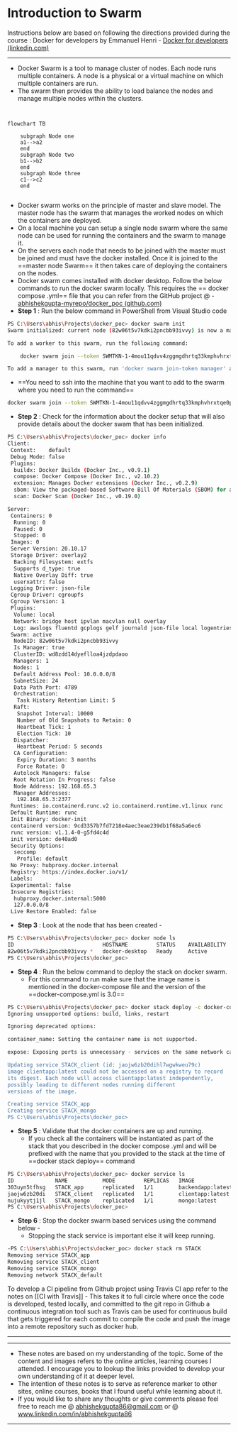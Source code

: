 # Introduction to Swarm
Instructions below are based on following the directions provided during the course :  Docker for developers by Emmanuel Henri - [Docker for developers (linkedin.com)](https://www.linkedin.com/learning/docker-for-developers-14493163/docker-for-developers?autoplay=true&resume=false)

---
- Docker Swarm is a tool to manage cluster of nodes. Each node runs multiple containers. A node is a physical or a virtual machine on which multiple containers are run.
- The swarm then provides the ability to load balance the nodes and manage multiple nodes within the clusters.

```mermaid
  
  
flowchart TB  
  
    subgraph Node one  
    a1-->a2  
    end  
    subgraph Node two  
    b1-->b2  
    end  
    subgraph Node three  
    c1-->c2  
    end  
   

```
- Docker swarm works on the principle of master and slave model. The master node has the swarm that manages the worked nodes on which the containers are deployed.
- On a local machine you can setup a single node swarm where the same node can be used for running the containers and the swarm to manage it.
- On the servers each node that needs to be joined with the master must be joined and must have the docker installed. Once it is joined to the ==master node Swarm== it then takes care of deploying the containers on the nodes.
- Docker swarm comes installed with docker desktop. 
Follow the below commands to run the docker swarm locally. This requires the == docker compose .yml== file that you can refer from the GitHub project @  - [abhishekgupta-myrepo/docker_poc (github.com)](https://github.com/abhishekgupta-myrepo/docker_poc)
-  **Step 1** : Run the below command in PowerShell from Visual Studio code 
```bash
PS C:\Users\abhis\Projects\docker_poc> docker swarm init
Swarm initialized: current node (82w06t5v7kdki2pncbb93ivvy) is now a manager.

To add a worker to this swarm, run the following command:

    docker swarm join --token SWMTKN-1-4mou11qdvv4zggmgdhrtq33kmphvhrxtqe0pqq99ow9foxbyp5-e7868tp81uaun9qtkcrel1n6h 192.168.65.3:2377

To add a manager to this swarm, run 'docker swarm join-token manager' and follow the instructions.
```

- ==You need to ssh into the machine that you want to add to the swarm where you need to run the command==
```bash
docker swarm join --token SWMTKN-1-4mou11qdvv4zggmgdhrtq33kmphvhrxtqe0pqq99ow9foxbyp5-e7868tp81uaun9qtkcrel1n6h 192.168.65.3:2377
```
- **Step 2** : Check for the  information about the docker setup that will also provide details about the docker swam that has been initialized.
```bash 
PS C:\Users\abhis\Projects\docker_poc> docker info
Client:
 Context:    default
 Debug Mode: false
 Plugins:
  buildx: Docker Buildx (Docker Inc., v0.9.1)
  compose: Docker Compose (Docker Inc., v2.10.2)
  extension: Manages Docker extensions (Docker Inc., v0.2.9)
  sbom: View the packaged-based Software Bill Of Materials (SBOM) for an image (Anchore Inc., 0.6.0)
  scan: Docker Scan (Docker Inc., v0.19.0)

Server:
 Containers: 0
  Running: 0
  Paused: 0
  Stopped: 0
 Images: 0
 Server Version: 20.10.17
 Storage Driver: overlay2
  Backing Filesystem: extfs
  Supports d_type: true
  Native Overlay Diff: true
  userxattr: false
 Logging Driver: json-file
 Cgroup Driver: cgroupfs
 Cgroup Version: 1
 Plugins:
  Volume: local
  Network: bridge host ipvlan macvlan null overlay
  Log: awslogs fluentd gcplogs gelf journald json-file local logentries splunk syslog
 Swarm: active
  NodeID: 82w06t5v7kdki2pncbb93ivvy
  Is Manager: true
  ClusterID: wd8zdd14dyeflloa4jzdpdaoo
  Managers: 1
  Nodes: 1
  Default Address Pool: 10.0.0.0/8
  SubnetSize: 24
  Data Path Port: 4789
  Orchestration:
   Task History Retention Limit: 5
  Raft:
   Snapshot Interval: 10000
   Number of Old Snapshots to Retain: 0
   Heartbeat Tick: 1
   Election Tick: 10
  Dispatcher:
   Heartbeat Period: 5 seconds
  CA Configuration:
   Expiry Duration: 3 months
   Force Rotate: 0
  Autolock Managers: false
  Root Rotation In Progress: false
  Node Address: 192.168.65.3
  Manager Addresses:
   192.168.65.3:2377
 Runtimes: io.containerd.runc.v2 io.containerd.runtime.v1.linux runc
 Default Runtime: runc
 Init Binary: docker-init
 containerd version: 9cd3357b7fd7218e4aec3eae239db1f68a5a6ec6
 runc version: v1.1.4-0-g5fd4c4d
 init version: de40ad0
 Security Options:
  seccomp
   Profile: default
 No Proxy: hubproxy.docker.internal
 Registry: https://index.docker.io/v1/
 Labels:
 Experimental: false
 Insecure Registries:
  hubproxy.docker.internal:5000
  127.0.0.0/8
 Live Restore Enabled: false
```
- **Step 3** : Look at the node that has been created - 
```bash
PS C:\Users\abhis\Projects\docker_poc> docker node ls
ID                            HOSTNAME         STATUS    AVAILABILITY   MANAGER STATUS   ENGINE VERSION
82w06t5v7kdki2pncbb93ivvy *   docker-desktop   Ready     Active         Leader           20.10.17
PS C:\Users\abhis\Projects\docker_poc> 
```
- **Step 4** : Run the below command to deploy the stack on docker swarm.
	- For this command to run make sure that the image name is mentioned in the docker-compose file and the version of the ==docker-compose.yml is 3.0==
```bash
PS C:\Users\abhis\Projects\docker_poc> docker stack deploy -c docker-compose.yml STACK
Ignoring unsupported options: build, links, restart

Ignoring deprecated options:

container_name: Setting the container name is not supported.

expose: Exposing ports is unnecessary - services on the same network can access each other's containers on any port.

Updating service STACK_client (id: jaojw6zb20dihl7wgwkweu79c)
image clientapp:latest could not be accessed on a registry to record
its digest. Each node will access clientapp:latest independently,
possibly leading to different nodes running different
versions of the image.

Creating service STACK_app
Creating service STACK_mongo
PS C:\Users\abhis\Projects\docker_poc> 
```
- **Step 5** : Validate that the docker containers are up and running. 
	- If you check all the containers will be instantiated as part of the stack that you described in the docker compose .yml and will be prefixed with the name that you provided to the stack at the time of ==docker stack deploy== command
```bash
PS C:\Users\abhis\Projects\docker_poc> docker service ls
ID             NAME           MODE         REPLICAS   IMAGE               PORTS
303uyn5tfhsg   STACK_app      replicated   1/1        backendapp:latest   *:4000->4000/tcp
jaojw6zb20di   STACK_client   replicated   1/1        clientapp:latest    *:3000->3000/tcp
nujukyytj1jl   STACK_mongo    replicated   1/1        mongo:latest        *:27017->27017/tcp
PS C:\Users\abhis\Projects\docker_poc> 
```
- **Step 6** : Stop the docker swarm based services using the command below - 
	- Stopping the stack service is important else it will keep running.
```bash
-PS C:\Users\abhis\Projects\docker_poc> docker stack rm STACK
Removing service STACK_app
Removing service STACK_client
Removing service STACK_mongo
Removing network STACK_default
```

 To develop a CI pipeline from Github project using Travis CI app refer to the notes on [[CI with Travis]]
	- This takes it to full circle where once the code is developed, tested locally, and committed to the git repo in Github a continuous integration tool such as Travis can be used for continuous build that gets triggered for each commit to compile the code and push the image into a remote repository such as docker hub.

---
---
- These notes are based on my understanding of the topic. Some of the content and images refers to the online articles, learning courses I attended. I encourage you to lookup the links provided to develop your own understanding of it at deeper level.
- The intention of these notes is to serve as reference marker to other sites, online courses, books that I found useful while learning about it.
- If you would like to share any thoughts or give comments please feel free to reach me @ abhishekgupta86@gmail.com or @ www.linkedin.com/in/abhishekgupta86
---

